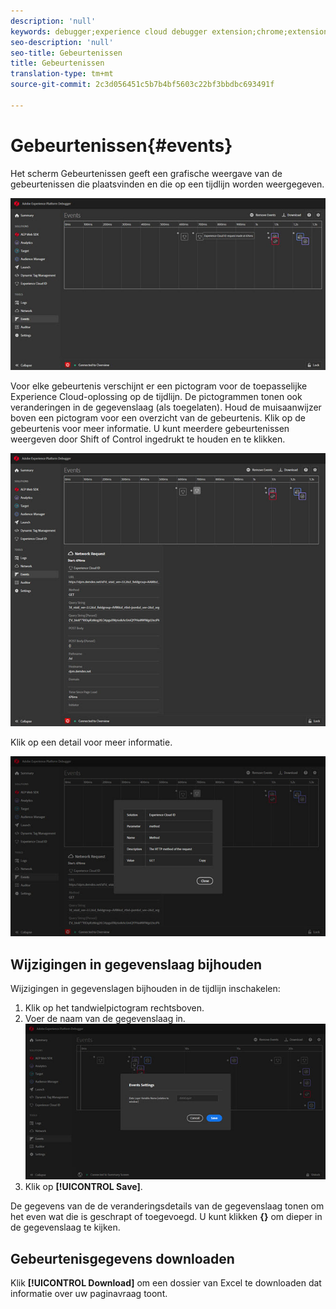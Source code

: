 ```yaml
---
description: 'null'
keywords: debugger;experience cloud debugger extension;chrome;extension;events;dtm;target
seo-description: 'null'
seo-title: Gebeurtenissen
title: Gebeurtenissen
translation-type: tm+mt
source-git-commit: 2c3d056451c5b7b4bf5603c22bf3bbdbc693491f

---
```



# Gebeurtenissen{#events}

Het scherm Gebeurtenissen geeft een grafische weergave van de gebeurtenissen die plaatsvinden en die op een tijdlijn worden weergegeven.

![](assets/events.jpg)

Voor elke gebeurtenis verschijnt er een pictogram voor de toepasselijke Experience Cloud-oplossing op de tijdlijn. De pictogrammen tonen ook veranderingen in de gegevenslaag (als toegelaten). Houd de muisaanwijzer boven een pictogram voor een overzicht van de gebeurtenis. Klik op de gebeurtenis voor meer informatie. U kunt meerdere gebeurtenissen weergeven door Shift of Control ingedrukt te houden en te klikken.

![](assets/events-details.jpg)

Klik op een detail voor meer informatie.

![](assets/events-details-more.jpg)

## Wijzigingen in gegevenslaag bijhouden

Wijzigingen in gegevenslagen bijhouden in de tijdlijn inschakelen:

1. Klik op het tandwielpictogram rechtsboven.
1. Voer de naam van de gegevenslaag in.
   ![](assets/event-datalayer.jpg)
1. Klik op **[!UICONTROL Save]**.

De gegevens van de de veranderingsdetails van de gegevenslaag tonen om het even wat die is geschrapt of toegevoegd. U kunt klikken **{}** om dieper in de gegevenslaag te kijken.

## Gebeurtenisgegevens downloaden

Klik **[!UICONTROL Download]** om een dossier van Excel te downloaden dat informatie over uw paginavraag toont.